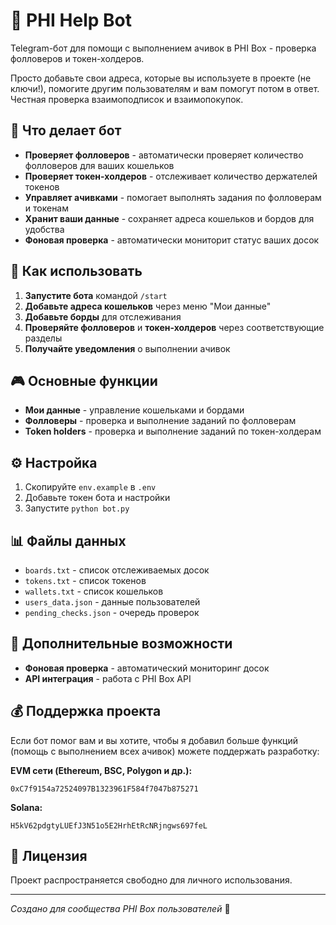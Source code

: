 # 🤖 PHI Help Bot

Telegram-бот для помощи с выполнением ачивок в PHI Box - проверка фолловеров и токен-холдеров.

Просто добавьте свои адреса, которые вы используете в проекте (не ключи!), помогите другим пользователям и вам помогут потом в ответ. Честная проверка взаимоподписок и взаимопокупок.

## 🚀 Что делает бот

- **Проверяет фолловеров** - автоматически проверяет количество фолловеров для ваших кошельков
- **Проверяет токен-холдеров** - отслеживает количество держателей токенов
- **Управляет ачивками** - помогает выполнять задания по фолловерам и токенам
- **Хранит ваши данные** - сохраняет адреса кошельков и бордов для удобства
- **Фоновая проверка** - автоматически мониторит статус ваших досок

## 📱 Как использовать

1. **Запустите бота** командой `/start`
2. **Добавьте адреса кошельков** через меню "Мои данные"
3. **Добавьте борды** для отслеживания
4. **Проверяйте фолловеров** и **токен-холдеров** через соответствующие разделы
5. **Получайте уведомления** о выполнении ачивок

## 🎮 Основные функции

- **Мои данные** - управление кошельками и бордами
- **Фолловеры** - проверка и выполнение заданий по фолловерам
- **Token holders** - проверка и выполнение заданий по токен-холдерам

## ⚙️ Настройка

1. Скопируйте `env.example` в `.env`
2. Добавьте токен бота и настройки
3. Запустите `python bot.py`

## 📊 Файлы данных

- `boards.txt` - список отслеживаемых досок
- `tokens.txt` - список токенов  
- `wallets.txt` - список кошельков
- `users_data.json` - данные пользователей
- `pending_checks.json` - очередь проверок

## 🔧 Дополнительные возможности

- **Фоновая проверка** - автоматический мониторинг досок
- **API интеграция** - работа с PHI Box API

## 💰 Поддержка проекта

Если бот помог вам и вы хотите, чтобы я добавил больше функций (помощь с выполнением всех ачивок) можете поддержать разработку:

**EVM сети (Ethereum, BSC, Polygon и др.):**
```
0xC7f9154a72524097B1323961F584f7047b875271
```

**Solana:**
```
H5kV62pdgtyLUEfJ3N51o5E2HrhEtRcNRjngws697feL
```

## 📝 Лицензия

Проект распространяется свободно для личного использования.

---

*Создано для сообщества PHI Box пользователей* 🎯
